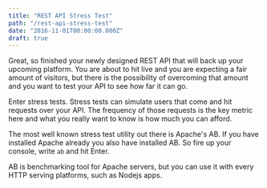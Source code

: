 ```yaml
---
title: "REST API Stress Test"
path: "/rest-api-stress-test"
date: "2016-11-01T00:00:00.000Z"
draft: true
---
```


Great, so finished your newly designed REST API that will back up your upcoming platform. You are about to hit live and you are expecting a fair amount of visitors, but there is the possibility of overcoming that amount and you want to test your API to see how far it can go.

Enter stress tests. Stress tests can simulate users that come and hit requests over your API. The frequency of those requests is the key metric here and what you really want to know is how much you can afford.

The most well known stress test utility out there is Apache's AB. If you have installed Apache already you also have installed AB. So fire up your console, write `ab` and hit Enter.

AB is benchmarking tool for Apache servers, but you can use it with every HTTP serving platforms, such as Nodejs apps.
